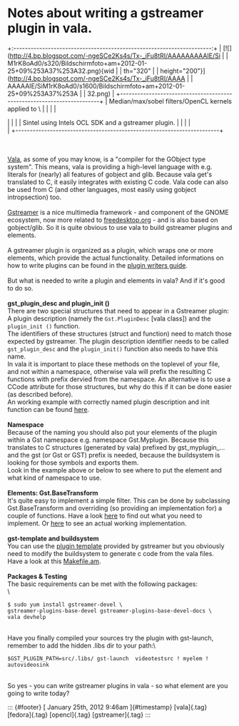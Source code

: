 Notes about writing a gstreamer plugin in vala.
===============================================

+:---------------------------------------------------------------------:+
| [![](http://4.bp.blogspot.com/-ngeSCe2Ks4s/Tx-_iFu8tRI/AAAAAAAAAIE/Si |
| M1rK8oAd0/s320/Bildschirmfoto+am+2012-01-25+09%253A37%253A32.png){wid |
| th="320"                                                              |
| height="200"}](http://4.bp.blogspot.com/-ngeSCe2Ks4s/Tx-_iFu8tRI/AAAA |
| AAAAAIE/SiM1rK8oAd0/s1600/Bildschirmfoto+am+2012-01-25+09%253A37%253A |
| 32.png)                                                               |
+-----------------------------------------------------------------------+
| Median/max/sobel filters/OpenCL kernels applied to \                  |
|                                                                       |
| <div>                                                                 |
|                                                                       |
| Sintel using Intels OCL SDK and a gstreamer plugin.                   |
|                                                                       |
| </div>                                                                |
+-----------------------------------------------------------------------+

\
\
[Vala](https://live.gnome.org/Vala), as some of you may know, is a
"compiler for the GObject type system". This means, vala is providing a
high-level language with e.g. literals for (nearly) all features of
gobject and glib. Because vala get's translated to C, it easily
integrates with existing C code. Vala code can also be used from C (and
other languages, most easily using gobject intropsection) too.\
\
[Gstreamer](http://gstreamer.freedesktop.org/) is a nice multimedia
framework - and component of the GNOME ecosystem, now more related to
[freedesktop.org](http://freedesktop.org/) - and is also based on
gobject/glib. So it is quite obvious to use vala to build gstreamer
plugins and elements.\
\
A gstreamer plugin is organized as a plugin, which wraps one or more
elements, which provide the actual functionality. Detailed informations
on how to write plugins can be found in the [plugin writers
guide](http://gstreamer.freedesktop.org/documentation/).\
\
But what is needed to write a plugin and elements in vala? And if it's
good to do so.\
\
**gst\_plugin\_desc and plugin\_init ()**\
There are two special structures that need to appear in a Gstreamer
plugin: A plugin description (namely the `Gst.PluginDesc` \[vala
class\]) and the `plugin_init ()` function.\
The identifiers of these structures (struct and function) need to match
those expected by gstreamer. The plugin description identifier needs to
be called `gst_plugin_desc` and the `plugin_init()` function also needs
to have this name.\
In vala it is important to place these methods on the toplevel of your
file, and not within a namespace, otherwise vala will prefix the
resulting C functions with prefix dervied from the namespace. An
alternative is to use a CCode attribute for those structures, but why do
this if it can be done easier (as described before).\
An working example with correctly named plugin description and init
function can be found
[here](https://gitorious.org/valastuff/gst-plugins-cl/blobs/master/src/gstopencl.vala).\
\
**Namespace**\
Because of the naming you should also put your elements of the plugin
within a Gst namespace e.g. namespace Gst.Myplugin. Because this
translates to C structures (generated by vala) prefixed by
gst\_myplugin\_... and the gst (or Gst or GST) prefix is needed, because
the buildsystem is looking for those symbols and exports them.\
Look in the example above or below to see where to put the element and
what kind of namespace to use.\
\
**Elements: Gst.BaseTransform**\
It's quite easy to implement a simple filter. This can be done by
subclassing Gst.BaseTransform and overriding (so providing an
implementation for) a couple of functions. Have a look
[here](http://gstreamer.freedesktop.org/data/doc/gstreamer/stable/gstreamer-libs/html/GstBaseTransform.html)
to find out what you need to implement. Or
[here](https://gitorious.org/valastuff/gst-plugins-cl/blobs/master/src/clkernel.vala)
to see an actual working implementation.\
\
**gst-template and buildsystem**\
You can use the [plugin
template](http://cgit.freedesktop.org/gstreamer/gst-template/) provided
by gstreamer but you obviously need to modify the buildsystem to
generate c code from the vala files.\
Have a look at this
[Makefile.am](https://gitorious.org/valastuff/gst-plugins-cl/blobs/master/src/Makefile.am).\
\
**Packages & Testing**\
The basic requirements can be met with the following packages:\
\

    $ sudo yum install gstreamer-devel \
    gstreamer-plugins-base-devel gstreamer-plugins-base-devel-docs \
    vala devhelp

\
Have you finally compiled your sources try the plugin with gst-launch,
remember to add the hidden .libs dir to your path:\

    $GST_PLUGIN_PATH=src/.libs/ gst-launch  videotestsrc ! myelem ! autovideosink

\
So yes - you can write gstreamer plugins in vala - so what element are
you going to write today?

::: {#footer}
[ January 25th, 2012 9:46am ]{#timestamp} [vala]{.tag} [fedora]{.tag}
[opencl]{.tag} [gstreamer]{.tag}
:::
